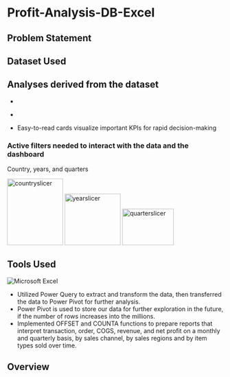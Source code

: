 # Profit-Analysis-DB-Excel

## Problem Statement


## Dataset Used


## Analyses derived from the dataset
- 

   <p align="center"></p>

- 

   <p align="center"></p>   
  <p align="center"></p>     
  <p align="center"></p>     
  
  <p align="center"></p>     
  
  <p align="center"></p>

- Easy-to-read cards visualize important KPIs for rapid decision-making

   <p align="center"></p>

   
### Active filters needed to interact with the data and the dashboard 
Country, years, and quarters

<img width="130" height="155" alt="countryslicer" src="https://user-images.githubusercontent.com/71536311/191996934-3fefa752-2aca-4285-b51b-d2f5bda2671e.png">  <img width="130" height="120" alt="yearslicer" src="https://user-images.githubusercontent.com/71536311/191996968-115a04a3-7280-4e1e-b447-ec7f1c014492.png">  <img width="120" height="85" alt="quarterslicer" src="https://user-images.githubusercontent.com/71536311/191996992-fc2f9fef-1b51-4676-9aab-59e10625f756.png">

## Tools Used
![Microsoft Excel](https://img.shields.io/badge/Microsoft_Excel-217346?style=for-the-badge&logo=microsoft-excel&logoColor=white)

- Utilized Power Query to extract and transform the data, then transferred the data to Power Pivot for further analysis.
- Power Pivot is used to store our data for further exploration in the future, if the number of rows increases into the millions.
- Implemented OFFSET and COUNTA functions to prepare reports that interpret transaction, order, COGS, revenue, and net profit on a monthly and quarterly basis, by sales channel, by sales regions and by item types sold over time.

## Overview
